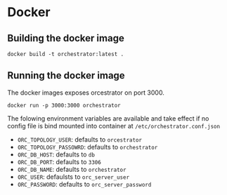 # Docker

## Building the docker image
```
docker build -t orchestrator:latest .
```

## Running the docker image
The docker images exposes orcestrator on port 3000.

```
docker run -p 3000:3000 orchestrator
```

The folowing environment variables are available and take effect if no config
file is bind mounted into container at `/etc/orchestrator.conf.json`

* `ORC_TOPOLOGY_USER`: defaults to `orcestrator`
* `ORC_TOPOLOGY_PASSOWRD`: defaults to `orchestrator`
* `ORC_DB_HOST`: defaults to `db`
* `ORC_DB_PORT`: defaults to `3306`
* `ORC_DB_NAME`: defaults to `orchestrator`
* `ORC_USER`: defaulsts to `orc_server_user`
* `ORC_PASSWORD`: defaults to `orc_server_password`
